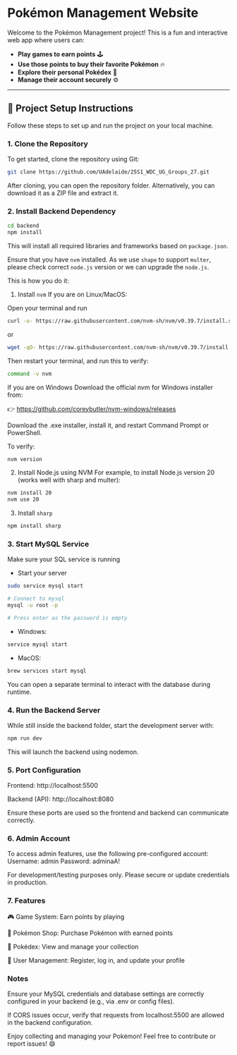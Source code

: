 # Pokémon Management Website

Welcome to the Pokémon Management project! This is a fun and interactive web app where users can:

* **Play games to earn points** 🕹️
* **Use those points to buy their favorite Pokémon** 🔥
* **Explore their personal Pokédex** 📘
* **Manage their account securely** ⚙️

---

## 🚀 Project Setup Instructions

Follow these steps to set up and run the project on your local machine.

### 1. Clone the Repository

To get started, clone the repository using Git:

```bash
git clone https://github.com/UAdelaide/25S1_WDC_UG_Groups_27.git
```
After cloning, you can open the repository folder. Alternatively, you can download it as a ZIP file and extract it.

### 2. Install Backend Dependency
```bash
cd backend
npm install
```
This will install all required libraries and frameworks based on `package.json`.

Ensure that you have `nvm` installed. As we use `shape` to support `multer`, please check correct `node.js` version or we can upgrade the `node.js`.

This is how you do it:
1. Install `nvm`
If you are on Linux/MacOS:

Open your terminal and run
```bash
curl -o- https://raw.githubusercontent.com/nvm-sh/nvm/v0.39.7/install.sh | bash
```
or
```bash
wget -qO- https://raw.githubusercontent.com/nvm-sh/nvm/v0.39.7/install.sh | bash
```

Then restart your terminal, and run this to verify:
```bash
command -v nvm
```

If you are on Windows
Download the official nvm for Windows installer from:

👉 https://github.com/coreybutler/nvm-windows/releases

Download the .exe installer, install it, and restart Command Prompt or PowerShell.

To verify:
```bash
nvm version
```

2. Install Node.js using NVM
For example, to install Node.js version 20 (works well with sharp and multer):

```bash
nvm install 20
nvm use 20
```

3. Install `sharp`
```bash
npm install sharp
```

### 3. Start MySQL Service
Make sure your SQL service is running
* Start your server
```bash
sudo service mysql start

# Connect to mysql
mysql -u root -p

# Press enter as the password is empty
```

* Windows:
```bash
service mysql start
```

* MacOS:
```bash
brew services start mysql
```
You can open a separate terminal to interact with the database during runtime.

### 4. Run the Backend Server
While still inside the backend folder, start the development server with:
```bash
npm run dev
```
This will launch the backend using nodemon.

### 5. Port Configuration
Frontend: http://localhost:5500

Backend (API): http://localhost:8080

Ensure these ports are used so the frontend and backend can communicate correctly.

### 6. Admin Account
To access admin features, use the following pre-configured account:
    Username: admin
    Password: adminaA!

For development/testing purposes only. Please secure or update credentials in production.

### 7.  Features
🎮 Game System: Earn points by playing

🛒 Pokémon Shop: Purchase Pokémon with earned points

📖 Pokédex: View and manage your collection

👤 User Management: Register, log in, and update your profile

### Notes
Ensure your MySQL credentials and database settings are correctly configured in your backend (e.g., via .env or config files).

If CORS issues occur, verify that requests from localhost:5500 are allowed in the backend configuration.

Enjoy collecting and managing your Pokémon!
Feel free to contribute or report issues! 😄